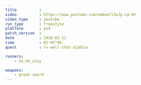 ```yaml
---
title          :
video          : https://www.youtube.com/embed/lZwJp-LA-OY
video_type     : youtube
run_type       : freestyle
platform       : ps4
patch_version  :
date           : 2018-02-11
time           : 02'03"99
quest          : 7★-well-that-diablos

runners:
    - hk_mh_olay

weapons:
    - great-sword
---
```

